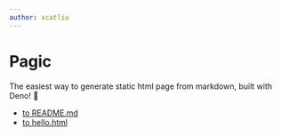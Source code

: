 ```yaml
---
author: xcatliu
---
```


# Pagic

The easiest way to generate static html page from markdown, built with Deno! 🦕

- [to README.md](./README.md)
- [to hello.html](./hello.html)

